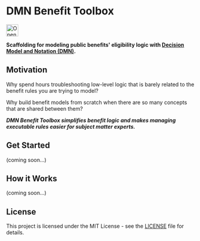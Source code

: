 # DMN Benefit Toolbox

<a href="https://idx.google.com/import?url=https%3A%2F%2Fgithub.com%2Fprestoncabe%2Fdmn-benefit-toolbox">
  <picture>
    <source
      media="(prefers-color-scheme: dark)"
      srcset="https://cdn.idx.dev/btn/open_dark_32.svg">
    <source
      media="(prefers-color-scheme: light)"
      srcset="https://cdn.idx.dev/btn/open_light_32.svg">
    <img
      height="32"
      alt="Open in IDX"
      src="https://cdn.idx.dev/btn/open_purple_32.svg">
  </picture>
</a>

**Scaffolding for modeling public benefits' eligibility logic with [Decision Model and Notation (DMN)](https://www.omg.org/dmn/).**

## Motivation

Why spend hours troubleshooting low-level logic that is barely related to the benefit rules you are trying to model?

Why build benefit models from scratch when there are so many concepts that are shared between them?

***DMN Benefit Toolbox simplifies benefit logic and makes managing executable rules easier for subject matter experts.***

## Get Started

(coming soon...)

## How it Works

(coming soon...)

## License
This project is licensed under the MIT License - see the [LICENSE](./LICENSE) file for details.
